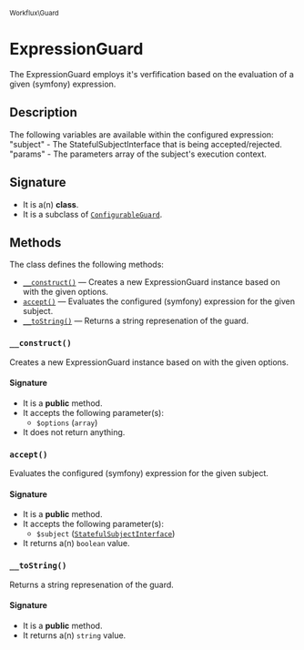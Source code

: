 <small>Workflux\Guard</small>

ExpressionGuard
===============

The ExpressionGuard employs it&#039;s verfification based on the evaluation of a given (symfony) expression.

Description
-----------

The following variables are available within the configured expression:
&quot;subject&quot; - The StatefulSubjectInterface that is being accepted/rejected.
&quot;params&quot;  - The parameters array of the subject&#039;s execution context.

Signature
---------

- It is a(n) **class**.
- It is a subclass of [`ConfigurableGuard`](../../Workflux/Guard/ConfigurableGuard.md).

Methods
-------

The class defines the following methods:

- [`__construct()`](#__construct) &mdash; Creates a new ExpressionGuard instance based on with the given options.
- [`accept()`](#accept) &mdash; Evaluates the configured (symfony) expression for the given subject.
- [`__toString()`](#__toString) &mdash; Returns a string represenation of the guard.

### `__construct()` <a name="__construct"></a>

Creates a new ExpressionGuard instance based on with the given options.

#### Signature

- It is a **public** method.
- It accepts the following parameter(s):
    - `$options` (`array`)
- It does not return anything.

### `accept()` <a name="accept"></a>

Evaluates the configured (symfony) expression for the given subject.

#### Signature

- It is a **public** method.
- It accepts the following parameter(s):
    - `$subject` ([`StatefulSubjectInterface`](../../Workflux/StatefulSubjectInterface.md))
- It returns a(n) `boolean` value.

### `__toString()` <a name="__toString"></a>

Returns a string represenation of the guard.

#### Signature

- It is a **public** method.
- It returns a(n) `string` value.

